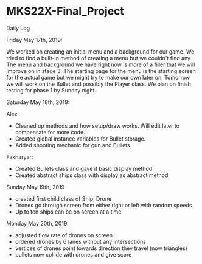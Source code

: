 # MKS22X-Final_Project
Daily Log

Friday May 17th, 2019:

We worked on creating an initial menu and a background for our game. We tried 
to find a built-in method of creating a menu but we couldn't find any. The menu
and background we have right now is more of a filler that we will improve on in stage 3.
The starting page for the menu is the starting screen for the actual game but we might
try to make our own later on. Tomorrow we will work on the Bullet and possibly the Player class.
We plan on finish testing for phase 1 by Sunday night.

Saturday May 18th, 2019:

Alex:
- Cleaned up methods and how setup/draw works. Will edit later to compensate for more code.
- Created global instance variables for Bullet storage.
- Added shooting mechanic for gun and Bullets.

Fakharyar:
- Created Bullets class and gave it basic display method
- Created abstract ships class with display as abstract method

Sunday May 19th, 2019
- created first child class of Ship, Drone
- Drones go through screen from either right or left with random speeds
- Up to ten ships can be on screen at a time

Monday May 20th, 2019
- adjusted flow rate of drones on screen
- ordered drones by 6 lanes without any intersections
- vertices of drones point towards direction they travel (now triangles)
- bullets now collide with drones and give score
